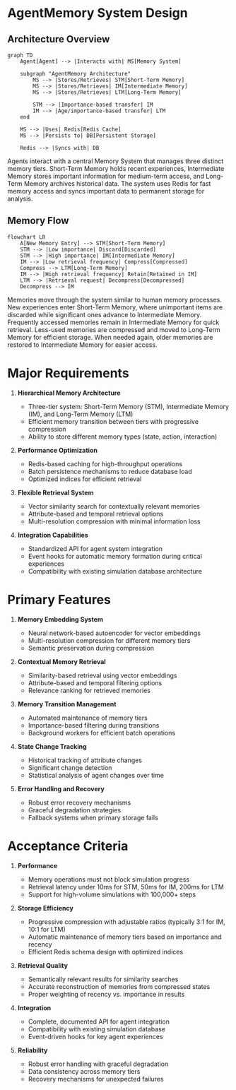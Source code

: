 # AgentMemory System Design

## Architecture Overview

```mermaid
graph TD
    Agent[Agent] --> |Interacts with| MS[Memory System]
    
    subgraph "AgentMemory Architecture"
        MS --> |Stores/Retrieves| STM[Short-Term Memory]
        MS --> |Stores/Retrieves| IM[Intermediate Memory]
        MS --> |Stores/Retrieves| LTM[Long-Term Memory]
        
        STM --> |Importance-based transfer| IM
        IM --> |Age/importance-based transfer| LTM
    end
    
    MS --> |Uses| Redis[Redis Cache]
    MS --> |Persists to| DB[Persistent Storage]
    
    Redis --> |Syncs with| DB
```

Agents interact with a central Memory System that manages three distinct memory tiers. Short-Term Memory holds recent experiences, Intermediate Memory stores important information for medium-term access, and Long-Term Memory archives historical data. The system uses Redis for fast memory access and syncs important data to permanent storage for analysis.

## Memory Flow

```mermaid
flowchart LR
    A[New Memory Entry] --> STM[Short-Term Memory]
    STM --> |Low importance| Discard[Discarded]
    STM --> |High importance| IM[Intermediate Memory]
    IM --> |Low retrieval frequency| Compress[Compressed]
    Compress --> LTM[Long-Term Memory]
    IM --> |High retrieval frequency| Retain[Retained in IM]
    LTM --> |Retrieval request| Decompress[Decompressed]
    Decompress --> IM
```

Memories move through the system similar to human memory processes. New experiences enter Short-Term Memory, where unimportant items are discarded while significant ones advance to Intermediate Memory. Frequently accessed memories remain in Intermediate Memory for quick retrieval. Less-used memories are compressed and moved to Long-Term Memory for efficient storage. When needed again, older memories are restored to Intermediate Memory for easier access.

# Major Requirements

1. **Hierarchical Memory Architecture**
   - Three-tier system: Short-Term Memory (STM), Intermediate Memory (IM), and Long-Term Memory (LTM)
   - Efficient memory transition between tiers with progressive compression
   - Ability to store different memory types (state, action, interaction)

2. **Performance Optimization**
   - Redis-based caching for high-throughput operations
   - Batch persistence mechanisms to reduce database load
   - Optimized indices for efficient retrieval

3. **Flexible Retrieval System**
   - Vector similarity search for contextually relevant memories
   - Attribute-based and temporal retrieval options 
   - Multi-resolution compression with minimal information loss

4. **Integration Capabilities**
   - Standardized API for agent system integration
   - Event hooks for automatic memory formation during critical experiences
   - Compatibility with existing simulation database architecture

# Primary Features

1. **Memory Embedding System**
   - Neural network-based autoencoder for vector embeddings
   - Multi-resolution compression for different memory tiers
   - Semantic preservation during compression

2. **Contextual Memory Retrieval**
   - Similarity-based retrieval using vector embeddings
   - Attribute-based and temporal filtering options
   - Relevance ranking for retrieved memories

3. **Memory Transition Management**
   - Automated maintenance of memory tiers
   - Importance-based filtering during transitions
   - Background workers for efficient batch operations

4. **State Change Tracking**
   - Historical tracking of attribute changes
   - Significant change detection
   - Statistical analysis of agent changes over time

5. **Error Handling and Recovery**
   - Robust error recovery mechanisms
   - Graceful degradation strategies
   - Fallback systems when primary storage fails

# Acceptance Criteria

1. **Performance**
   - Memory operations must not block simulation progress
   - Retrieval latency under 10ms for STM, 50ms for IM, 200ms for LTM
   - Support for high-volume simulations with 100,000+ steps

2. **Storage Efficiency**
   - Progressive compression with adjustable ratios (typically 3:1 for IM, 10:1 for LTM)
   - Automatic maintenance of memory tiers based on importance and recency
   - Efficient Redis schema design with optimized indices

3. **Retrieval Quality**
   - Semantically relevant results for similarity searches
   - Accurate reconstruction of memories from compressed states
   - Proper weighting of recency vs. importance in results

4. **Integration**
   - Complete, documented API for agent integration
   - Compatibility with existing simulation database
   - Event-driven hooks for key agent experiences

5. **Reliability**
   - Robust error handling with graceful degradation
   - Data consistency across memory tiers
   - Recovery mechanisms for unexpected failures
